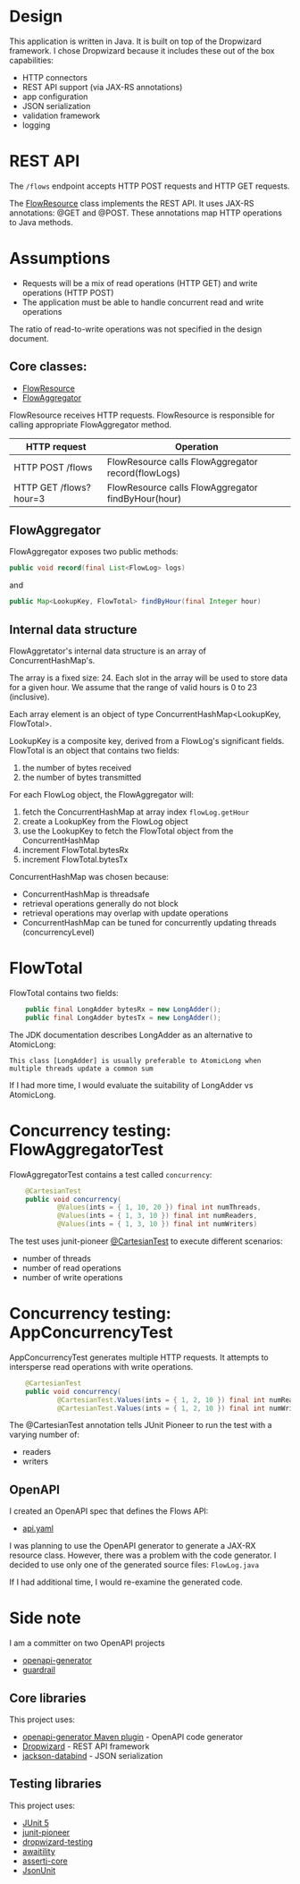# Design

This application is written in Java. It is built on top of the Dropwizard framework. I chose Dropwizard because it includes these out of the box capabilities:

- HTTP connectors
- REST API support (via JAX-RS annotations)
- app configuration
- JSON serialization
- validation framework
- logging

# REST API

The `/flows` endpoint accepts HTTP POST requests and HTTP GET requests.

The [FlowResource](https://github.com/sullis/flow-example/blob/main/server/src/main/java/io/github/sullis/flow/server/FlowsResource.java) class implements the REST API. It uses JAX-RS annotations: @GET and @POST. These annotations map HTTP operations to Java methods. 

# Assumptions
- Requests will be a mix of read operations (HTTP GET) and write operations (HTTP POST)
- The application must be able to handle concurrent read and write operations

The ratio of read-to-write operations was not specified in the design document.

## Core classes:
- [FlowResource](https://github.com/sullis/flow-example/blob/main/server/src/main/java/io/github/sullis/flow/server/FlowsResource.java)
- [FlowAggregator](https://github.com/sullis/flow-example/blob/main/server/src/main/java/io/github/sullis/flow/server/FlowAggregator.java)

FlowResource receives HTTP requests. FlowResource is responsible for calling appropriate FlowAggregator method.

| HTTP request            | Operation                                          |
|-------------------------|----------------------------------------------------|
| HTTP POST /flows        | FlowResource calls FlowAggregator record(flowLogs) |
| HTTP GET  /flows?hour=3 | FlowResource calls FlowAggregator findByHour(hour) |

## FlowAggregator

FlowAggregator exposes two public methods:
```java
public void record(final List<FlowLog> logs)
```

and

```java
public Map<LookupKey, FlowTotal> findByHour(final Integer hour)
```
## Internal data structure

FlowAggretator's internal data structure is an array of ConcurrentHashMap's.

The array is a fixed size: 24.  Each slot in the array will be used to store data for a given hour. We assume that the range of valid hours is 0 to 23 (inclusive).

Each array element is an object of type ConcurrentHashMap<LookupKey, FlowTotal>.

LookupKey is a composite key, derived from a FlowLog's significant fields.
FlowTotal is an object that contains two fields:
1) the number of bytes received
2) the number of bytes transmitted

For each FlowLog object, the FlowAggregator will:
1) fetch the ConcurrentHashMap at array index `flowLog.getHour`
2) create a LookupKey from the FlowLog object
3) use the LookupKey to fetch the FlowTotal object from the ConcurrentHashMap
4) increment FlowTotal.bytesRx
5) increment FlowTotal.bytesTx

ConcurrentHashMap was chosen because:
- ConcurrentHashMap is threadsafe
- retrieval operations generally do not block
- retrieval operations may overlap with update operations
- ConcurrentHashMap can be tuned for concurrently updating threads (concurrencyLevel)

# FlowTotal
FlowTotal contains two fields:
```java
    public final LongAdder bytesRx = new LongAdder();
    public final LongAdder bytesTx = new LongAdder();
```

The JDK documentation describes LongAdder as an alternative to AtomicLong: 
```
This class [LongAdder] is usually preferable to AtomicLong when multiple threads update a common sum
```

If I had more time, I would evaluate the suitability of LongAdder vs AtomicLong.

# Concurrency testing:  FlowAggregatorTest

FlowAggregatorTest contains a test called `concurrency`:

```java
    @CartesianTest
    public void concurrency(
            @Values(ints = { 1, 10, 20 }) final int numThreads,
            @Values(ints = { 1, 3, 10 }) final int numReaders,
            @Values(ints = { 1, 3, 10 }) final int numWriters)
```

The test uses junit-pioneer [@CartesianTest](https://junit-pioneer.org/docs/cartesian-product/) to execute different scenarios:
- number of threads
- number of read operations
- number of write operations

# Concurrency testing:  AppConcurrencyTest

AppConcurrencyTest generates multiple HTTP requests. It attempts to intersperse read operations with write operations.

```java
    @CartesianTest
    public void concurrency(
            @CartesianTest.Values(ints = { 1, 2, 10 }) final int numReaders,
            @CartesianTest.Values(ints = { 1, 2, 10 }) final int numWriters)
```

The @CartesianTest annotation tells JUnit Pioneer to run the test with a varying number of:
- readers
- writers

## OpenAPI
I created an OpenAPI spec that defines the Flows API:
- [api.yaml](https://github.com/sullis/flow-example/blob/main/openapi/src/main/resources/api.yaml)

I was planning to use the OpenAPI generator to generate a JAX-RX resource class. However, there was a problem 
with the code generator. I decided to use only one of the generated source files: ```FlowLog.java```

If I had additional time, I would re-examine the generated code.

# Side note
I am a committer on two OpenAPI projects
- [openapi-generator](https://github.com/OpenAPITools/openapi-generator)
- [guardrail](https://guardrail.dev/)

## Core libraries

This project uses:
- [openapi-generator Maven plugin](https://github.com/OpenAPITools/openapi-generator) - OpenAPI code generator
- [Dropwizard](https://www.dropwizard.io/en/latest/) - REST API framework
- [jackson-databind](https://github.com/FasterXML/jackson-databind) - JSON serialization

## Testing libraries

This project uses:
- [JUnit 5](https://junit.org/junit5/docs/current/user-guide/)
- [junit-pioneer](https://junit-pioneer.org/docs/)
- [dropwizard-testing](https://www.dropwizard.io/en/latest/manual/testing.html)
- [awaitility](https://github.com/awaitility/awaitility)
- [assertj-core](https://github.com/assertj/assertj-core)
- [JsonUnit](https://github.com/lukas-krecan/JsonUnit) 
